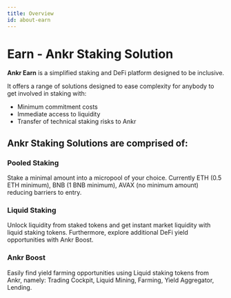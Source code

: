```yaml
---
title: Overview
id: about-earn
---
```


# Earn -  Ankr Staking Solution

**Ankr Earn** ​is a simplified staking and DeFi platform designed to be inclusive.

It offers a range of solutions designed to ease complexity for anybody to get involved in staking with:

* Minimum commitment costs
* Immediate access to liquidity
* Transfer of technical staking risks to Ankr 

## Ankr Staking Solutions are comprised of:

### Pooled Staking
 Stake a minimal amount into a micropool of your choice. Currently ETH (0.5 ETH minimum), BNB (1 BNB minimum), AVAX (no minimum amount) reducing barriers to entry.
### Liquid Staking
 Unlock liquidity from staked tokens and get instant market liquidity with liquid staking tokens. Furthermore, explore additional DeFi yield opportunities with Ankr Boost.
### Ankr Boost
 Easily find yield farming opportunities using Liquid staking tokens from Ankr, namely: Trading Cockpit, Liquid Mining, Farming, Yield Aggregator, Lending.


